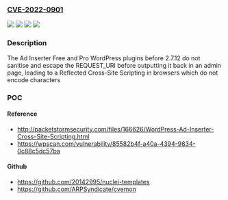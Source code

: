 ### [CVE-2022-0901](https://cve.mitre.org/cgi-bin/cvename.cgi?name=CVE-2022-0901)
![](https://img.shields.io/static/v1?label=Product&message=Ad%20Inserter%20%E2%80%93%20Ad%20Manager%20%26%20AdSense%20Ads&color=blue)
![](https://img.shields.io/static/v1?label=Product&message=Ad%20Inserter%20Pro&color=blue)
![](https://img.shields.io/static/v1?label=Version&message=2.7.12%3C%202.7.12%20&color=brighgreen)
![](https://img.shields.io/static/v1?label=Vulnerability&message=CWE-79%20Cross-site%20Scripting%20(XSS)&color=brighgreen)

### Description

The Ad Inserter Free and Pro WordPress plugins before 2.7.12 do not sanitise and escape the REQUEST_URI before outputting it back in an admin page, leading to a Reflected Cross-Site Scripting in browsers which do not encode characters

### POC

#### Reference
- http://packetstormsecurity.com/files/166626/WordPress-Ad-Inserter-Cross-Site-Scripting.html
- https://wpscan.com/vulnerability/85582b4f-a40a-4394-9834-0c88c5dc57ba

#### Github
- https://github.com/20142995/nuclei-templates
- https://github.com/ARPSyndicate/cvemon

